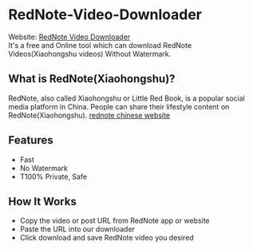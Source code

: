 # RedNote-Video-Downloader  

Website: [RedNote Video Downloader](https://xhs-downloader.top)  
It's a free and Online tool which can download RedNote Videos(Xiaohongshu videos) Without Watermark.  

## What is RedNote(Xiaohongshu)?  

RedNote, also called Xiaohongshu or Little Red Book, is a popular social media platform in China. 
People can share their lifestyle content on RedNote(Xiaohongshu).
[rednote chinese website](https://www.xiaohongshu.com)

## Features  

- Fast
- No Watermark
- T100% Private, Safe

## How It Works

- Copy the video or post URL from RedNote app or website
- Paste the URL into our downloader
- Click download and save RedNote video you desired
